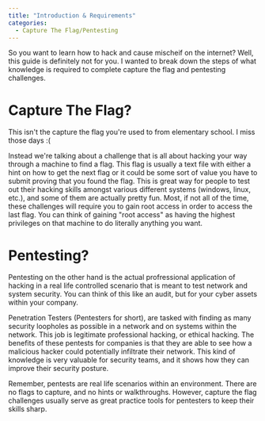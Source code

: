 ```yaml
---
title: "Introduction & Requirements"
categories:
  - Capture The Flag/Pentesting 
---
```


So you want to learn how to hack and cause mischeif on the internet? Well, this guide is definitely not for you. I wanted to break down the steps of what knowledge is required to complete capture the flag and pentesting challenges. 

# Capture The Flag?

This isn't the capture the flag you're used to from elementary school. I miss those days :(

Instead we're talking about a challenge that is all about hacking your way through a machine to find a flag. This flag is usually a text file with either a hint on how to get the next flag or it could be some sort of value you have to submit proving that you found the flag. This is great way for people to test out their hacking skills amongst various different systems (windows, linux, etc.), and some of them are actually pretty fun. Most, if not all of the time, these challenges will require you to gain root access in order to access the last flag. You can think of gaining "root access" as having the highest privileges on that machine to do literally anything you want.


# Pentesting?

Pentesting on the other hand is the actual profressional application of hacking in a real life controlled scenario that is meant to test network and system security. You can think of this like an audit, but for your cyber assets within your company. 

Penetration Testers (Pentesters for short), are tasked with finding as many security loopholes as possible in a network and on systems within the network. This job is legitimate professional hacking, or ethical hacking. The benefits of these pentests for companies is that they are able to see how a malicious hacker could potentially infiltrate their network. This kind of knowledge is very valuable for security teams, and it shows how they can improve their security posture. 

Remember, pentests are real life scenarios within an environment. There are no flags to capture, and no hints or walkthroughs. However, capture the flag challenges usually serve as great practice tools for pentesters to keep their skills sharp. 
